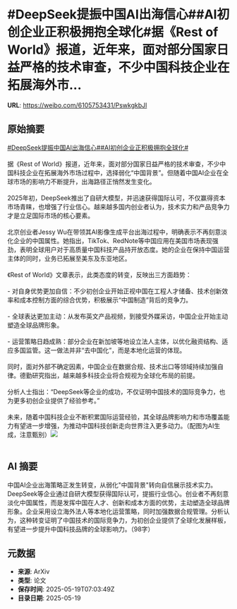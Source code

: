 # #DeepSeek提振中国AI出海信心##AI初创企业正积极拥抱全球化#据《Rest of World》报道，近年来，面对部分国家日益严格的技术审查，不少中国科技企业在拓展海外市...

**URL**: https://weibo.com/6105753431/PswkgkbJl

## 原始摘要

<a href="https://m.weibo.cn/search?containerid=231522type%3D1%26t%3D10%26q%3D%23DeepSeek%E6%8F%90%E6%8C%AF%E4%B8%AD%E5%9B%BDAI%E5%87%BA%E6%B5%B7%E4%BF%A1%E5%BF%83%23&amp;extparam=%23DeepSeek%E6%8F%90%E6%8C%AF%E4%B8%AD%E5%9B%BDAI%E5%87%BA%E6%B5%B7%E4%BF%A1%E5%BF%83%23" data-hide=""><span class="surl-text">#DeepSeek提振中国AI出海信心#</span></a><a href="https://m.weibo.cn/search?containerid=231522type%3D1%26t%3D10%26q%3D%23AI%E5%88%9D%E5%88%9B%E4%BC%81%E4%B8%9A%E6%AD%A3%E7%A7%AF%E6%9E%81%E6%8B%A5%E6%8A%B1%E5%85%A8%E7%90%83%E5%8C%96%23&amp;extparam=%23AI%E5%88%9D%E5%88%9B%E4%BC%81%E4%B8%9A%E6%AD%A3%E7%A7%AF%E6%9E%81%E6%8B%A5%E6%8A%B1%E5%85%A8%E7%90%83%E5%8C%96%23" data-hide=""><span class="surl-text">#AI初创企业正积极拥抱全球化#</span></a><br><br>据《Rest of World》报道，近年来，面对部分国家日益严格的技术审查，不少中国科技企业在拓展海外市场过程中，选择弱化“中国背景”。但随着中国AI企业在全球市场的影响力不断提升，出海路径正悄然发生变化。<br><br>2025年初，DeepSeek推出了自研大模型，并迅速获得国际认可，不仅赢得资本市场青睐，也增强了行业信心。越来越多国内创业者认为，技术实力和产品竞争力才是立足国际市场的核心要素。<br><br>北京创业者Jessy Wu在带领其AI影像生成平台出海过程中，明确表示不再刻意淡化企业的中国属性。她指出，TikTok、RedNote等中国应用在美国市场表现强劲，表明全球用户对于高质量中国科技产品持开放态度。她的企业在保持中国运营主体的同时，业务已拓展至美东及东亚地区。<br><br>《Rest of World》文章表示，此类态度的转变，反映出三方面趋势：<br><br>- 对自身优势更加自信：不少初创企业开始正视中国在工程人才储备、技术创新效率和成本控制方面的综合优势，积极展示“中国制造”背后的竞争力。<br><br>- 全球表达更加主动：从发布英文产品视频，到接受外媒采访，中国企业开始主动塑造全球品牌形象。<br><br>- 运营策略日趋成熟：部分企业在新加坡等地设立法人主体，以优化融资结构、适应多国监管。这一做法并非“去中国化”，而是本地化运营的体现。<br><br>同时，面对外部不确定因素，中国企业在数据合规、技术出口等领域持续加强自律。德勤研究指出，越来越多科技企业将合规视为全球化布局的前提。<br><br>分析人士指出：“DeepSeek等企业的成功，不仅证明中国技术的国际竞争力，也为更多初创企业提供了经验参考。”<br><br>未来，随着中国科技企业不断积累国际运营经验，其全球品牌影响力和市场覆盖能力有望进一步增强，为推动中国科技创新走向世界注入更多动力。（配图为AI生成，注意甄别）<img style="" src="https://tvax4.sinaimg.cn/large/006Fd7o3gy1i1kms6st8wj30y80psqug.jpg" referrerpolicy="no-referrer"><br><br>

## AI 摘要

中国AI企业出海策略正发生转变，从弱化"中国背景"转向自信展示技术实力。DeepSeek等企业通过自研大模型获得国际认可，提振行业信心。创业者不再刻意淡化中国属性，而是发挥中国在人才、创新和成本方面的优势，主动塑造全球品牌形象。企业采用设立海外法人等本地化运营策略，同时加强数据合规管理。分析认为，这种转变证明了中国技术的国际竞争力，为初创企业提供了全球化发展样板，有望进一步提升中国科技品牌的全球影响力。（98字）

## 元数据

- **来源**: ArXiv
- **类型**: 论文
- **保存时间**: 2025-05-19T07:03:49Z
- **目录日期**: 2025-05-19
